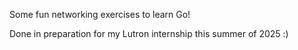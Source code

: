 Some fun networking exercises to learn Go!

Done in preparation for my Lutron internship this summer of 2025 :)
